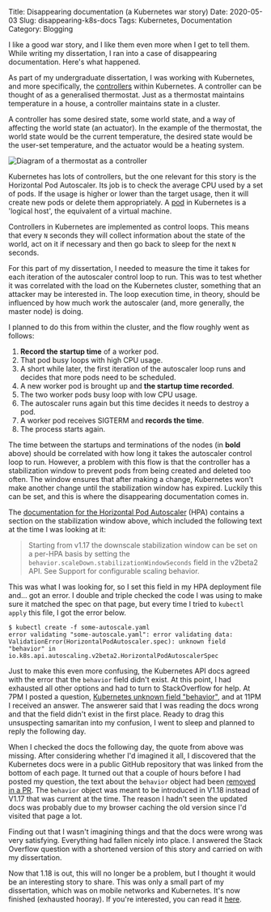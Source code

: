 Title: Disappearing documentation (a Kubernetes war story)
Date: 2020-05-03
Slug: disappearing-k8s-docs
Tags: Kubernetes, Documentation
Category: Blogging

I like a good war story, and I like them even more when I get to tell them. While writing my dissertation, I ran into a case of disappearing documentation. Here's what happened.

As part of my undergraduate dissertation, I was working with Kubernetes, and more specifically, the [controllers](https://kubernetes.io/docs/concepts/architecture/controller/) within Kubernetes. A controller can be thought of as a generalised thermostat. Just as a thermostat maintains temperature in a house, a controller maintains state in a cluster.

A controller has some desired state, some world state, and a way of affecting the world state (an actuator). In the example of the thermostat, the world state would be the current temperature, the desired state would be the user-set temperature, and the actuator would be a heating system.

![Diagram of a thermostat as a controller](/images/thermostat_controller.png)

Kubernetes has lots of controllers, but the one relevant for this story is the Horizontal Pod Autoscaler. Its job is to check the average CPU used by a set of pods. If the usage is higher or lower than the target usage, then it will create new pods or delete them appropriately. A [pod](https://kubernetes.io/docs/concepts/workloads/pods/pod/) in Kubernetes is a 'logical host', the equivalent of a virtual machine.

Controllers in Kubernetes are implemented as control loops. This means that every `N` seconds they will collect information about the state of the world, act on it if necessary and then go back to sleep for the next `N` seconds.

For this part of my dissertation, I needed to measure the time it takes for each iteration of the autoscaler control loop to run. This was to test whether it was correlated with the load on the Kubernetes cluster, something that an attacker may be interested in. The loop execution time, in theory, should be influenced by how much work the autoscaler (and, more generally, the master node) is doing.

I planned to do this from within the cluster, and the flow roughly went as follows:

1. **Record the startup time** of a worker pod.
2. That pod busy loops with high CPU usage.
3. A short while later, the first iteration of the autoscaler loop runs and decides that more pods need to be scheduled.
4. A new worker pod is brought up and **the startup time recorded**.
5. The two worker pods busy loop with low CPU usage.
6. The autoscaler runs again but this time decides it needs to destroy a pod.
7. A worker pod receives SIGTERM and **records the time**.
8. The process starts again.

The time between the startups and terminations of the nodes (in **bold** above) should be correlated with how long it takes the autoscaler control loop to run. However, a problem with this flow is that the controller has a stabilization window to prevent pods from being created and deleted too often. The window ensures that after making a change, Kubernetes won't make another change until the stabilization window has expired. Luckily this can be set, and this is where the disappearing documentation comes in.

The [documentation for the Horizontal Pod Autoscaler](https://kubernetes.io/docs/tasks/run-application/horizontal-pod-autoscale/) (HPA) contains a section on the stabilization window above, which included the following text at the time I was looking at it:

> Starting from v1.17 the downscale stabilization window can be set on a per-HPA basis by setting the `behavior.scaleDown.stabilizationWindowSeconds` field in the v2beta2 API. See Support for configurable scaling behavior.

This was what I was looking for, so I set this field in my HPA deployment file and... got an error. I double and triple checked the code I was using to make sure it matched the spec on that page, but every time I tried to `kubectl apply` this file, I got the error below.

```
$ kubectl create -f some-autoscale.yaml
error validating "some-autoscale.yaml": error validating data: ValidationError(HorizontalPodAutoscaler.spec): unknown field "behavior" in io.k8s.api.autoscaling.v2beta2.HorizontalPodAutoscalerSpec
```

Just to make this even more confusing, the Kubernetes API docs agreed with the error that the `behavior` field didn't exist. At this point, I had exhausted all other options and had to turn to StackOverflow for help. At 7PM I posted a question, [Kubernetes unknown field "behavior"](https://stackoverflow.com/questions/60045564/kubernetes-unknown-field-behavior), and at 11PM I received an answer. The answerer said that I was reading the docs wrong and that the field didn't exist in the first place. Ready to drag this unsuspecting samaritan into my confusion, I went to sleep and planned to reply the following day.

When I checked the docs the following day, the quote from above was missing. After considering whether I'd imagined it all, I discovered that the Kubernetes docs were in a public GitHub repository that was linked from the bottom of each page. It turned out that a couple of hours before I had posted my question, the text about the `behavior` object had been [removed in a PR](https://github.com/kubernetes/website/pull/18963). The `behavior` object was meant to be introduced in V1.18 instead of V1.17 that was current at the time. The reason I hadn't seen the updated docs was probably due to my browser caching the old version since I'd visited that page a lot.

Finding out that I wasn't imagining things and that the docs were wrong was very satisfying. Everything had fallen nicely into place. I answered the Stack Overflow question with a shortened version of this story and carried on with my dissertation.

Now that 1.18 is out, this will no longer be a problem, but I thought it would be an interesting story to share. This was only a small part of my dissertation, which was on mobile networks and Kubernetes. It's now finished (exhausted hooray). If you're interested, you can read it [here](/dissertation.pdf).
